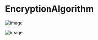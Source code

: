 # EncryptionAlgorithm
![image](https://user-images.githubusercontent.com/47456363/235377472-ee259827-b072-4614-a37a-ce3a3c49f70f.png)

![image](https://user-images.githubusercontent.com/47456363/235377491-3c67a6bd-865d-4e4d-8133-0c0d5e8e614e.png)
